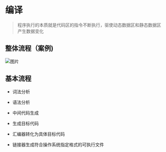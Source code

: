 # 编译

> 程序执行的本质就是代码区的指令不断执行，驱使动态数据区和静态数据区产生数据变化

## 整体流程（案例)

![图片](https://res.weread.qq.com/wrepub/epub_844487_46)

## 基本流程

- 词法分析

- 语法分析

- 中间代码生成

- 生成目标代码

- 汇编器转化为具体目标代码

- 链接器生成符合操作系统指定格式的可执行文件

